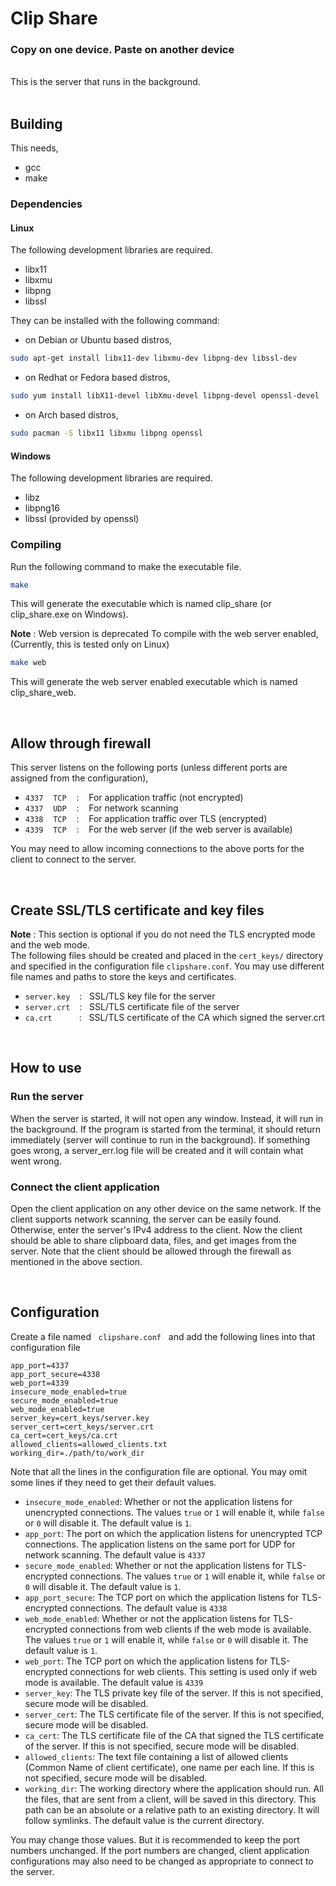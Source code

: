 # Clip Share
### Copy on one device. Paste on another device

<br>
This is the server that runs in the background.
<br>
<br>

## Building
This needs,
* gcc
* make

### Dependencies
#### Linux
The following development libraries are required.
* libx11
* libxmu
* libpng
* libssl

They can be installed with the following command:

* on Debian or Ubuntu based distros,
```bash
sudo apt-get install libx11-dev libxmu-dev libpng-dev libssl-dev
```

* on Redhat or Fedora based distros,
```bash
sudo yum install libX11-devel libXmu-devel libpng-devel openssl-devel
```

* on Arch based distros,
```bash
sudo pacman -S libx11 libxmu libpng openssl
```

#### Windows
The following development libraries are required.
* libz
* libpng16
* libssl (provided by openssl)

### Compiling
Run the following command to make the executable file.
```bash
make
```
This will generate the executable which is named clip_share (or clip_share.exe on Windows).

**Note** : Web version is deprecated 
To compile with the web server enabled, (Currently, this is tested only on Linux)
```bash
make web
```
This will generate the web server enabled executable which is named clip_share_web.

<br>

## Allow through firewall
This server listens on the following ports (unless different ports are assigned from the configuration),

* ``4337`` &nbsp;&nbsp; ``TCP`` &nbsp;&nbsp; : &nbsp;&nbsp; For application traffic (not encrypted)
* ``4337`` &nbsp;&nbsp; ``UDP`` &nbsp;&nbsp; : &nbsp;&nbsp; For network scanning
* ``4338`` &nbsp;&nbsp; ``TCP`` &nbsp;&nbsp; : &nbsp;&nbsp; For application traffic over TLS (encrypted)
* ``4339`` &nbsp;&nbsp; ``TCP`` &nbsp;&nbsp; : &nbsp;&nbsp; For the web server (if the web server is available)

You may need to allow incoming connections to the above ports for the client to connect to the server.

<br>

## Create SSL/TLS certificate and key files
**Note** : This section is optional if you do not need the TLS encrypted mode and the web mode.
<br>
The following files should be created and placed in the `cert_keys/` directory and specified in the configuration file `clipshare.conf`. You may use different file names and paths to store the keys and certificates.
* ``server.key`` &ensp; : &nbsp; SSL/TLS key file for the server
* ``server.crt`` &ensp; : &nbsp; SSL/TLS certificate file of the server
* ``ca.crt`` &emsp;&emsp;&ensp; : &nbsp; SSL/TLS certificate of the CA which signed the server.crt

<br>

## How to use
### Run the server

When the server is started, it will not open any window. Instead, it will run in the background.
If the program is started from the terminal, it should return immediately (server will continue to run in the background).
If something goes wrong, a server_err.log file will be created and it will contain what went wrong.

### Connect the client application

Open the client application on any other device on the same network.
If the client supports network scanning, the server can be easily found. Otherwise, enter the server's IPv4 address to the client.
Now the client should be able to share clipboard data, files, and get images from the server.
Note that the client should be allowed through the firewall as mentioned in the above section.

<br>

## Configuration
Create a file named &nbsp; ``clipshare.conf`` &nbsp; and add the following lines into that configuration file

```properties
app_port=4337
app_port_secure=4338
web_port=4339
insecure_mode_enabled=true
secure_mode_enabled=true
web_mode_enabled=true
server_key=cert_keys/server.key
server_cert=cert_keys/server.crt
ca_cert=cert_keys/ca.crt
allowed_clients=allowed_clients.txt
working_dir=./path/to/work_dir
```

Note that all the lines in the configuration file are optional. You may omit some lines if they need to get their default values.

* `insecure_mode_enabled`: Whether or not the application listens for unencrypted connections. The values `true` or `1` will enable it, while `false` or `0` will disable it. The default value is `1`.
* `app_port`: The port on which the application listens for unencrypted TCP connections. The application listens on the same port for UDP for network scanning. The default value is `4337`
* `secure_mode_enabled`: Whether or not the application listens for TLS-encrypted connections. The values `true` or `1` will enable it, while `false` or `0` will disable it. The default value is `1`.
* `app_port_secure`: The TCP port on which the application listens for TLS-encrypted connections. The default value is `4338`
* `web_mode_enabled`: Whether or not the application listens for TLS-encrypted connections from web clients if the web mode is available. The values `true` or `1` will enable it, while `false` or `0` will disable it. The default value is `1`.
* `web_port`: The TCP port on which the application listens for TLS-encrypted connections for web clients. This setting is used only if web mode is available. The default value is `4339`
* `server_key`: The TLS private key file of the server. If this is not specified, secure mode will be disabled.
* `server_cert`: The TLS certificate file of the server. If this is not specified, secure mode will be disabled.
* `ca_cert`: The TLS certificate file of the CA that signed the TLS certificate of the server. If this is not specified, secure mode will be disabled.
* `allowed_clients`: The text file containing a list of allowed clients (Common Name of client certificate), one name per each line. If this is not specified, secure mode will be disabled.
* `working_dir`: The working directory where the application should run. All the files, that are sent from a client, will be saved in this directory. This path can be an absolute or a relative path to an existing directory. It will follow symlinks. The default value is the current directory.

You may change those values. But it is recommended to keep the port numbers unchanged. If the port numbers are changed, client application configurations may also need to be changed as appropriate to connect to the server.
